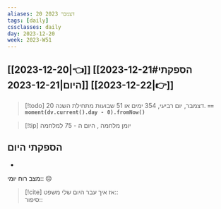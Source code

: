 ```yaml
---
aliases: 20 דצמבר 2023
tags: [daily]
cssclasses: daily
day: 2023-12-20
week: 2023-W51
---
```


## [[2023-12-20|👈]] [[2023-12-21#הספקתי היום|2023-12-21]] [[2023-12-22|👉]]

> [!todo]  20 דצמבר, יום רביעי, 354 ימים או 51 שבועות מתחילת השנה. **`== moment(dv.current().day - 0).fromNow()`**

> [!tip]  יומן מלחמה , היום ה - 75 למלחמה

## הספקתי היום 
- 

מצב רוח יומי:: 😑

> [!cite] אז איך עבר היום שלי 
משפט::  
סיפור::



